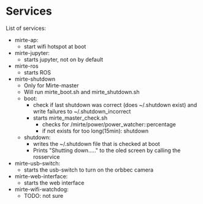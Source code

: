 # Services

List of services:
- mirte-ap:
  - start wifi hotspot at boot
- mirte-jupyter:
  - starts jupyter, not on by default
- mirte-ros
  - starts ROS
- mirte-shutdown
  - Only for Mirte-master
  - Will run mirte_boot.sh and mirte_shutdown.sh
  - boot:
    - check if last shutdown was correct (does ~/.shutdown exist) and write failures to ~/.shutdown_incorrect
    - starts mirte_master_check.sh
      - checks for /mirte/power/power_watcher::percentage
      - if not exists for too long(15min): shutdown
  - shutdown:
    - writes the ~/.shutdown file that is checked at boot
    - Prints "Shutting down....." to the oled screen by calling the rosservice
- mirte-usb-switch:
  - starts the usb-switch to turn on the orbbec camera
- mirte-web-interface:
  - starts the web interface
- mirte-wifi-watchdog:
  - TODO: not sure